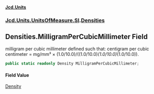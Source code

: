 #### [Jcd.Units](index.md 'index')
### [Jcd.Units.UnitsOfMeasure.SI](Jcd.Units.UnitsOfMeasure.SI.md 'Jcd.Units.UnitsOfMeasure.SI').[Densities](Densities.md 'Jcd.Units.UnitsOfMeasure.SI.Densities')

## Densities.MilligramPerCubicMillimeter Field

milligram per cubic millimeter defined such that: centigram per cubic centimeter = mg/mm³ × (1.0/10.0)/((1.0/10.0)*(1.0/10.0)*(1.0/10.0)).

```csharp
public static readonly Density MilligramPerCubicMillimeter;
```

#### Field Value
[Density](Density.md 'Jcd.Units.UnitTypes.Density')